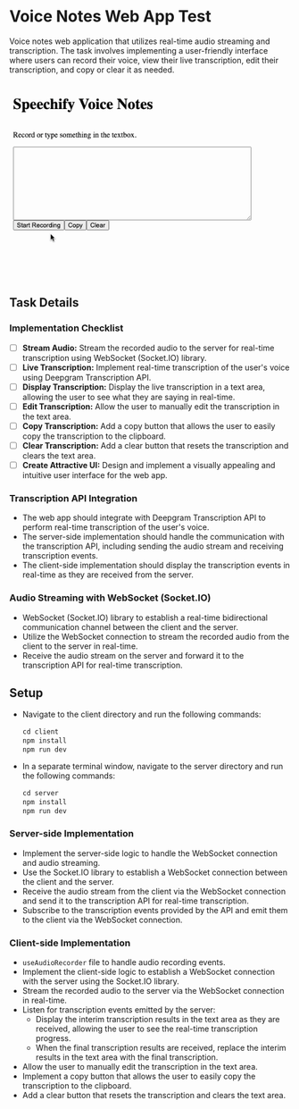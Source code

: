 # Voice Notes Web App Test

Voice notes web application that utilizes real-time audio streaming and transcription. The task involves implementing a user-friendly interface where users can record their voice, view their live transcription, edit their transcription, and copy or clear it as needed.

![Example](example.gif)

## Task Details

### Implementation Checklist

- [ ] **Stream Audio:** Stream the recorded audio to the server for real-time transcription using WebSocket (Socket.IO) library.
- [ ] **Live Transcription:** Implement real-time transcription of the user's voice using Deepgram Transcription API.
- [ ] **Display Transcription:** Display the live transcription in a text area, allowing the user to see what they are saying in real-time.
- [ ] **Edit Transcription:** Allow the user to manually edit the transcription in the text area.
- [ ] **Copy Transcription:** Add a copy button that allows the user to easily copy the transcription to the clipboard.
- [ ] **Clear Transcription:** Add a clear button that resets the transcription and clears the text area.
- [ ] **Create Attractive UI:** Design and implement a visually appealing and intuitive user interface for the web app.

### Transcription API Integration

- The web app should integrate with Deepgram Transcription API to perform real-time transcription of the user's voice.
- The server-side implementation should handle the communication with the transcription API, including sending the audio stream and receiving transcription events.
- The client-side implementation should display the transcription events in real-time as they are received from the server.

### Audio Streaming with WebSocket (Socket.IO)

-  WebSocket (Socket.IO) library to establish a real-time bidirectional communication channel between the client and the server.
- Utilize the WebSocket connection to stream the recorded audio from the client to the server in real-time.
- Receive the audio stream on the server and forward it to the transcription API for real-time transcription.


## Setup

- Navigate to the client directory and run the following commands:
  ```
  cd client
  npm install
  npm run dev
  ```
- In a separate terminal window, navigate to the server directory and run the following commands:
  ```
  cd server
  npm install
  npm run dev
  ```

### Server-side Implementation

- Implement the server-side logic to handle the WebSocket connection and audio streaming.
- Use the Socket.IO library to establish a WebSocket connection between the client and the server.
- Receive the audio stream from the client via the WebSocket connection and send it to the transcription API for real-time transcription.
- Subscribe to the transcription events provided by the API and emit them to the client via the WebSocket connection.

### Client-side Implementation

-  `useAudioRecorder` file to handle audio recording events.
- Implement the client-side logic to establish a WebSocket connection with the server using the Socket.IO library.
- Stream the recorded audio to the server via the WebSocket connection in real-time.
- Listen for transcription events emitted by the server:
  - Display the interim transcription results in the text area as they are received, allowing the user to see the real-time transcription progress.
  - When the final transcription results are received, replace the interim results in the text area with the final transcription.
- Allow the user to manually edit the transcription in the text area.
- Implement a copy button that allows the user to easily copy the transcription to the clipboard.
- Add a clear button that resets the transcription and clears the text area.

